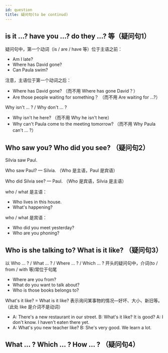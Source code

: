 ```yaml
---
id: question
title: 疑问句(to be continud)
---
```


## is it ...?  have you ...?  do they ...? 等（疑问句1）

疑问句中，第一个动词（is / are / have 等）位于主语之前：

- Am I late?
- Where has David gone?
- Can Paula swim?

注意，主语位于第一个动词之后：

- Where has David gone?    （而不用 Where has gone David？）
- Are those people waiting for something？    （而不用 Are waiting for ...?）

Why isn't ... ? / Why don't ... ?

- Why isn't he here?    （而不用 Why he isn't here）
- Why can't Paula come to the meeting tomorrow?    （而不用 Why Paula can't ... ?）

## Who saw you?  Who did you see? （疑问句2）

Silvia saw Paul.

Who saw Paul? — Silvia.  （Who 是主语，Paul 是宾语）

Who did Silvia see? — Paul. （Who 是宾语，Silvia 是主语）

who / what 是主语：

- Who lives in this house.
- What's happening?

who / what 是宾语：

- Who did you meet yesterday?
- Who are you phoning?

## Who is she talking to?  What is it like? （疑问句3）

以 Who ... ? / What ... ? / Where ... ? / Which ... ? 开头的疑问句中，介词(to / from / with 等)常位于句尾

- Where are you from?
- What do you want to talk about?
- Who is those books belongs to?

What's it like?  =  What is it like?  表示询问某事物的情况—好坏、大小、新旧等。（此处 like 是介词不是动词）

- A: There's a new restaurant in our street.
B: What's it like? It is good?
A: I don't know. I haven't eaten there yet.
- A: What's you new teacher like?
B: She's very good. We learn a lot.

## What ... ?    Which ... ?    How ... ?  （疑问句4）